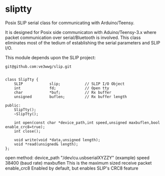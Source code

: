sliptty
=======

Posix SLIP serial class for communicating with Arduino/Teensy.

It is designed for Posix side communicaton with Aduino/Teensy-3.x where
packet communication over serial/Bluetooth is involved. This class
eliminates most of the tedium of establishing the serial parameters
and SLIP I/O.

This module depends upon the SLIP project:

	git@github.com:ve3wwg/slip.git


    class SlipTty {
        SLIP            slip;           // SLIP I/O Object
        int             fd;             // Open tty
        char            *buf;           // Rx buffer
        unsigned        buflen;         // Rx buffer length

    public: 
        SlipTty();
        ~SlipTty();

        int open(const char *device_path,int speed,unsigned maxbuflen,bool enable_crc8=true);
        int close();
        
        void write(void *data,unsigned length);
        void *read(unsigned& length);
    };

open method:
    device_path     "/dev/cu.usbserialXYZZY" (example)
    speed           38400 (baud rate)
    maxbuflen       This is the maximum sized receive packet
    enable_crc8     Enabled by default, but enables SLIP's CRC8 feature
